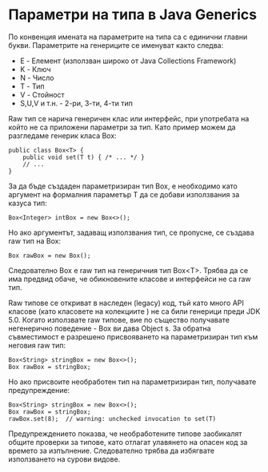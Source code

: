 # Параметри на типа в Java Generics



По конвенция имената на параметрите на типа са с единични главни букви.   Параметрите на генериците се именуват както следва:

* E - Елемент (използван широко от Java Collections Framework)
* K - Ключ
* N - Число
* T - Тип
* V - Стойност
* S,U,V и т.н. - 2-ри, 3-ти, 4-ти тип

Raw тип се нарича генеричен клас или интерфейс, при употребата на който не са приложени параметри за тип. Като пример можем да разгледаме генерик класа Box:

```
public class Box<T> {
    public void set(T t) { /* ... */ }
    // ...
}

```

За да бъде създаден параметризиран тип Box, е необходимо като аргумент на формалния параметър T да се добави използвания за казуса тип:

```
Box<Integer> intBox = new Box<>();
```

Но ако аргументът, задаващ използвания тип, се пропусне, се създава raw тип на Box:

```
Box rawBox = new Box();
```

Следователно Box е raw тип на генеричния тип Box\<T>. Трябва да се има предвид обаче, че обикновените класове и интерфейси не са raw тип.

&#x20;Raw типове се откриват в наследен (legacy) код, тъй като много API класове (като класовете на колекциите ) не са били генерици преди JDK 5.0. Когато използвате raw типове, вие по същество получавате негенерично поведение - Box ви дава Object s. За обратна съвместимост е разрешено присвояването на параметризиран тип към неговия raw тип:

```
Box<String> stringBox = new Box<>();
Box rawBox = stringBox;
```

Но ако присвоите необработен тип на параметризиран тип, получавате предупреждение:

```
Box<String> stringBox = new Box<>();
Box rawBox = stringBox;
rawBox.set(8);  // warning: unchecked invocation to set(T)
```

Предупреждението показва, че необработените типове заобикалят общите проверки за типове, като отлагат улавянето на опасен код за времето за изпълнение. Следователно трябва да избягвате използването на сурови видове.

